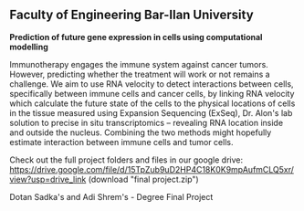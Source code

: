 Faculty of Engineering Bar-Ilan University
-

**Prediction of future gene expression in cells using computational modelling**

Immunotherapy engages the immune system against cancer tumors. However, predicting whether the treatment will work or not remains a challenge. We aim to use RNA velocity to detect interactions between cells, specifically between immune cells and cancer cells, by linking RNA velocity which calculate the future state of the cells to the physical locations of cells in the tissue measured using Expansion Sequencing (ExSeq), Dr. Alon's lab solution to precise in situ transcriptomics – revealing RNA location inside and outside the nucleus. Combining the two methods might hopefully estimate interaction between immune cells and tumor cells.

Check out the full project folders and files in our google drive: https://drive.google.com/file/d/15TpZub9uD2HP4C18K0K9mpAufmCLQ5xr/view?usp=drive_link 
(download "final project.zip")

Dotan Sadka's and Adi Shrem's - Degree Final Project 
